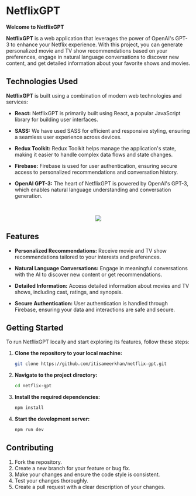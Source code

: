 
# NetflixGPT

**Welcome to NetflixGPT**

**NetflixGPT** is a web application that leverages the power of OpenAI's GPT-3 to enhance your Netflix experience. With this project, you can generate personalized movie and TV show recommendations based on your preferences, engage in natural language conversations to discover new content, and get detailed information about your favorite shows and movies.

## **Technologies Used**

**NetflixGPT** is built using a combination of modern web technologies and services:

- **React:** NetflixGPT is primarily built using React, a popular JavaScript library for building user interfaces.

- **SASS:** We have used SASS for efficient and responsive styling, ensuring a seamless user experience across devices.

- **Redux Toolkit:** Redux Toolkit helps manage the application's state, making it easier to handle complex data flows and state changes.

- **Firebase:** Firebase is used for user authentication, ensuring secure access to personalized recommendations and conversation history.

- **OpenAI GPT-3:** The heart of NetflixGPT is powered by OpenAI's GPT-3, which enables natural language understanding and conversation generation.

<br>

<p align="center">
  <a href="https://skillicons.dev">
    <img src="https://skillicons.dev/icons?i=html,sass,javascript,react,firebase,redux,mui,git,jest,vercel,vite,babel,vscode" />
  </a>
</p>

## **Features**

- **Personalized Recommendations:** Receive movie and TV show recommendations tailored to your interests and preferences.

- **Natural Language Conversations:** Engage in meaningful conversations with the AI to discover new content or get recommendations.

- **Detailed Information:** Access detailed information about movies and TV shows, including cast, ratings, and synopsis.

- **Secure Authentication:** User authentication is handled through Firebase, ensuring your data and interactions are safe and secure.

## **Getting Started** 

To run NetflixGPT locally and start exploring its features, follow these steps:

1. **Clone the repository to your local machine:**

   ```bash
   git clone https://github.com/itisameerkhan/netflix-gpt.git

2. **Navigate to the project directory:**

   ```bash
   cd netflix-gpt
   
3. **Install the required dependencies:**

   ```bash
   npm install

3. **Start the development server:**

   ```bash
   npm run dev

  ## **Contributing**
1. Fork the repository.
2. Create a new branch for your feature or bug fix.
3. Make your changes and ensure the code style is consistent.
4. Test your changes thoroughly.
5. Create a pull request with a clear description of your changes.
